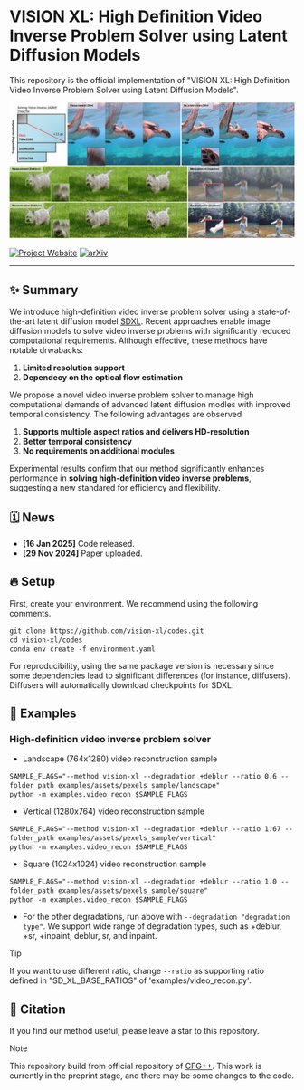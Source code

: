 # VISION XL: High Definition Video Inverse Problem Solver using Latent Diffusion Models

This repository is the official implementation of "VISION XL: High Definition Video Inverse Problem Solver using Latent Diffusion Models".
<!-- [](https://arxiv.org/abs/2406.08070v1). -->

![main figure](assets/main_figure.jpg)

[![Project Website](https://img.shields.io/badge/Project-Website-blue)](https://vision-xl.github.io/)
[![arXiv](https://img.shields.io/badge/arXiv-2412.00156-b31b1b.svg)](https://arxiv.org/abs/2412.00156)

---
## ✨ Summary

We introduce high-definition video inverse problem solver using a state-of-the-art latent diffusion model [SDXL](https://arxiv.org/abs/2307.01952).
Recent approaches enable image diffusion models to solve video inverse problems with significantly reduced computational requirements.
Although effective, these methods have notable drwabacks:

1. **Limited resolution support**
2. **Dependecy on the optical flow estimation**

We propose a novel video inverse problem solver to manage high computational demands of advanced latent diffusion modles with improved temporal consistency. The following advantages are observed

1. **Supports multiple aspect ratios and delivers HD-resolution**
2. **Better temporal consistency**
3. **No requirements on additional modules**

Experimental results confirm that our method significantly enhances performance in **solving high-definition video inverse problems**, suggesting a new standared for efficiency and flexibility.

## 🗓 News
- **[16 Jan 2025]** Code released.
- **[29 Nov 2024]** Paper uploaded.


## 🔥 Setup
First, create your environment. We recommend using the following comments. 

```
git clone https://github.com/vision-xl/codes.git
cd vision-xl/codes
conda env create -f environment.yaml
```

For reproducibility, using the same package version is necessary since some dependencies lead to significant differences (for instance, diffusers).
Diffusers will automatically download checkpoints for SDXL.


## 🚀 Examples

### High-definition video inverse problem solver

- Landscape (764x1280) video reconstruction sample

```
SAMPLE_FLAGS="--method vision-xl --degradation +deblur --ratio 0.6 --folder_path examples/assets/pexels_sample/landscape"
python -m examples.video_recon $SAMPLE_FLAGS
```
- Vertical (1280x764) video reconstruction sample

```
SAMPLE_FLAGS="--method vision-xl --degradation +deblur --ratio 1.67 --folder_path examples/assets/pexels_sample/vertical"
python -m examples.video_recon $SAMPLE_FLAGS
```
- Square (1024x1024) video reconstruction sample

```
SAMPLE_FLAGS="--method vision-xl --degradation +deblur --ratio 1.0 --folder_path examples/assets/pexels_sample/square"
python -m examples.video_recon $SAMPLE_FLAGS
```
  - For the other degradations, run above with ```--degradation "degradation type"```. We support wide range of degradation types, such as +deblur, +sr, +inpaint, deblur, sr, and inpaint.


> [!tip]
> If you want to use different ratio, change ```--ratio``` as supporting ratio defined in "SD_XL_BASE_RATIOS" of 'examples/video_recon.py'.


## 📝 Citation
If you find our method useful, please leave a star to this repository.

<!-- ```
@article{chung2024cfg++,
  title={CFG++: Manifold-constrained Classifier Free Guidance for Diffusion Models},
  author={Chung, Hyungjin and Kim, Jeongsol and Park, Geon Yeong and Nam, Hyelin and Ye, Jong Chul},
  journal={arXiv preprint arXiv:2406.08070},
  year={2024}
}
``` -->

> [!note]
> This repository build from official repository of [CFG++]((https://arxiv.org/abs/2406.08070v1)).
> This work is currently in the preprint stage, and there may be some changes to the code.

